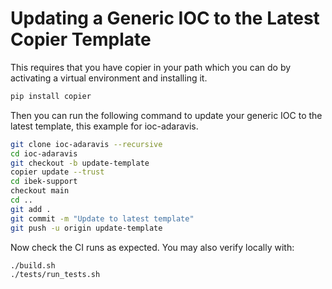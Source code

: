 # Updating a Generic IOC to the Latest Copier Template

This requires that you have copier in your path which you can do by activating a virtual environment and installing it.

```bash
pip install copier
```

Then you can run the following command to update your generic IOC to the latest template, this example for ioc-adaravis.

```bash
git clone ioc-adaravis --recursive
cd ioc-adaravis
git checkout -b update-template
copier update --trust
cd ibek-support
checkout main
cd ..
git add .
git commit -m "Update to latest template"
git push -u origin update-template
```

Now check the CI runs as expected. You may also verify locally with:

```bash
./build.sh
./tests/run_tests.sh
```
